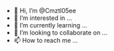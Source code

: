 - 👋 Hi, I’m @Cmztl05ee
- 👀 I’m interested in ...
- 🌱 I’m currently learning ...
- 💞️ I’m looking to collaborate on ...
- 📫 How to reach me ...

<!---
Cmztl05ee/Cmztl05ee is a ✨ special ✨ repository because its `README.md` (this file) appears on your GitHub profile.
You can click the Preview link to take a look at your changes.
--->
